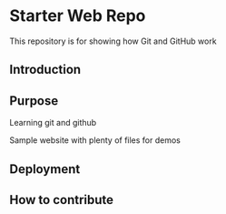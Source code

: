 # Starter Web Repo

This repository is for showing how Git and GitHub work

## Introduction

## Purpose
Learning git and github


Sample website with plenty of files for demos

## Deployment

## How to contribute